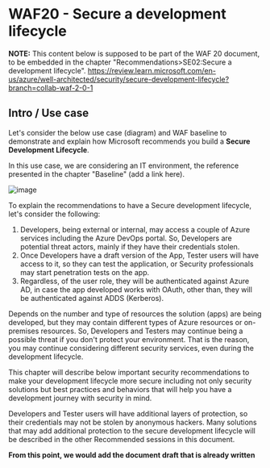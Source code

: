 # WAF20 - Secure a development lifecycle

**NOTE:** 
This content below is supposed to be part of the WAF 20 document, to be embedded in the chapter "Recommendations>SE02:Secure a development lifecycle".
https://review.learn.microsoft.com/en-us/azure/well-architected/security/secure-development-lifecycle?branch=collab-waf-2-0-1

## Intro / Use case
Let's consider the below use case (diagram) and WAF baseline to demonstrate and explain how Microsoft recommends you build a **Secure Development Lifecycle**.

In this use case, we are considering an IT environment, the reference presented in the chapter "Baseline" (add a link here).

![image](https://github.com/rudneir2/WAF20-secure-a-development-lifycycle/assets/97529152/48e28421-9743-4ca4-b5d7-f368a72a26fb)

To explain the recommendations to have a Secure development lifecycle, let's consider the following:

1. Developers, being external or internal, may access a couple of Azure services including the Azure DevOps portal. So, Developers are potential threat actors, mainly if they have their credentials stolen.
2. Once Developers have a draft version of the App, Tester users will have access to it, so they can test the application, or Security professionals may start penetration tests on the app.
3. Regardless, of the user role, they will be authenticated against Azure AD, in case the app developed works with OAuth, other than, they will be authenticated against ADDS (Kerberos).

Depends on the number and type of resources the solution (apps) are being developed, but they may contain different types of Azure resources or on-premises resources. So, Developers and Testers may continue being a possible threat if you don't protect your environment. That is the reason, you may continue considering different security services, even during the development lifecycle.

This chapter will describe below important security recommendations to make your development lifecycle more secure including not only security solutions but best practices and behaviors that will help you have a development journey with security in mind.

Developers and Tester users will have additional layers of protection, so their credentials may not be stolen by anonymous hackers. Many solutions that may add additional protection to the secure development lifecycle will be described in the other Recommended sessions in this document.

**From this point, we would add the document draft that is already written**
